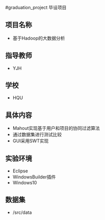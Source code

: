 #graduation_project
毕设项目

项目名称
-
- 基于Hadoop的大数据分析

指导教师
-
- YJH

学校
-
- HQU

具体内容
-
- Mahout实现基于用户和项目的协同过滤算法
- 通过数据集进行测试比较
- GUI采用SWT实现

实验环境
-
- Eclipse
- WindowsBuilder插件
- Windows10

数据集
-
- /src/data
